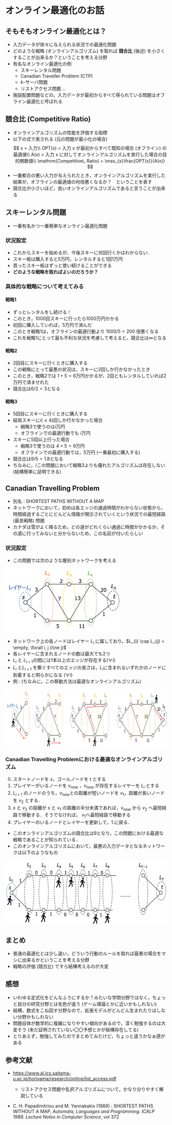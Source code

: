 # オンライン最適化のお話

## そもそもオンライン最適化とは？
- 入力データが徐々に与えられる状況での最適化問題
- どのような戦略 (オンラインアルゴリズム) を取れば **競合比** (後述) を小さくすることが出来るか？ということを考える分野
- 有名なオンライン最適化の例
  - スキーレンタル問題
  - Canadian Traveller Problem (CTP)
  - $k$-サーバ問題
  - リストアクセス問題 ...
- 施設配置問題などの，入力データが最初からすべて得られている問題はオフライン最適化と呼ばれる

## 競合比 (Competitive Ratio)
- オンラインアルゴリズムの性能を評価する指標
- 以下の式で表される (元の問題が最小化の場合)
$$
x = 入力\\
OPT(x) = 入力 x が最初からすべて既知の場合 (オフライン) の最適値\\
A(x) = 入力 x に対してオンラインアルゴリズムを実行した場合の目的関数値\\
\mathrm{Competitive\, Ratio} = \max_{x}\frac{OPT(x)}{A(x)}
$$
- 一番都合の悪い入力が与えられたとき，オンラインアルゴリズムを実行した結果が，オフラインの最適値の何倍悪くなるか？　ということを表す
- 競合比が小さいほど，良いオンラインアルゴリズムであると言うことが出来る

## スキーレンタル問題
- 一番有名かつ一番簡単なオンライン最適化問題
### 状況設定
- これからスキーを始めるが、今後スキーに何回行くかはわからない．
- スキー板は購入すると5万円，レンタルすると1回1万円
- 買ったスキー板はずっと使い続けることができる
- **どのような戦略を取ればよいのだろうか？**

### 具体的な戦略について考えてみる
#### 戦略1
- ずっとレンタルをし続ける！
- このとき，1000回スキーに行ったら1000万円かかる
- 初回に購入していれば，5万円で済んだ
- このとき戦略1は，オフラインの最適行動より $1000 / 5 = 200$ 倍悪くなる
- これを戦略1にとって最も不利な状況を考慮して考えると，競合比は$\infty$となる

#### 戦略2
- 2回目にスキーに行くときに購入する
- この戦略にとって最悪の状況は，スキーに2回しか行かなかったとき
- このとき，戦略2では $1 + 5 = 6$万円かかるが，2回ともレンタルしていれば2万円で済ませれた
- 競合比は$6 /2 = 3$となる

#### 戦略3
- 5回目にスキーに行くときに購入する
- 結局スキーに$i (\le 4)$回しか行かなかった場合
  - 戦略3で使うのは$i$万円
  - オフラインでの最適行動でも $i$万円
- スキーに5回以上行った場合
  - 戦略3で使うのは $4 +5=9$万円
  - オフラインでの最適行動では，5万円 (一番最初に購入する)
- 競合比は$9/5=1.8$となる
- ちなみに，/この問題において戦略3よりも優れたアルゴリズムは存在しない (結構簡単に証明できる)

## Canadian Travelling Problem
- 別名 : SHORTEST PATHS WITHOUT A MAP
- ネットワークにおいて，初めは各エッジの通過時間がわからない状態から，時間経過するごとにどんどん情報が開示されていくという状況での最短経路 (最良戦略) 問題
- カナダは雪がよく降るため，どの道がどれくらい通過に時間がかかるか，その道に行ってみないと分からないため，この名前が付いたらしい

### 状況設定
- この問題では次のような層別ネットワークを考える
<img src="Fig1.png" height="200">

- ネットワーク上の各ノードはレイヤー $L_{i}$ に属しており，$L_{i} \cap L_{j} = \empty, \forall i, j (i\ne j)$
- 各レイヤーに含まれるノードの数は最大でも2つ
- $L_i$ と $L_{i+1}$の間には1本以上のエッジが存在する($\forall i$)
- $L_i$ と$L_{i+1}$ を繋ぐすべてのエッジの長さは，$L_i$に含まれるいずれかのノードに到着すると明らかになる ($\forall i$)
- 例 : (ちなみに，この移動方法は最適なオンラインアルゴリズム)
<img src="Fig2.png" height="180">

### Canadian Travelling Problemにおける最適なオンラインアルゴリズム
0. スタートノードを $s$，ゴールノードを $t$ とする
1. プレイヤーがいるノードを $v_\mathrm{now}$ ，$v_\mathrm{now}$ が存在するレイヤーを $L_i$ とする
2. $L_{i+1}$ のノードのうち，$v_\mathrm{now}$との距離が短いノードを $v_{1}$，距離が長いノードを $v_{2}$ とする．
3. $s$ と $v_{2}$ の距離が $s$ と $v_{1}$ の距離の半分未満であれば，$v_\mathrm{now}$ から $v_2$ へ最短経路で移動する．そうでなければ， $v_1$へ最短経路で移動する
4. プレイヤーのいるノードとレイヤーを更新して，1.に戻る．

- このオンラインアルゴリズムの競合比は9となり，この問題における最適な戦略であることが知られている．
- このオンラインアルゴリズムにおいて，最悪の入力データとなるネットワークは以下のようなもの
<img src="Fig3.png" height="200">

## まとめ
- 普通の最適化とは少し違い，どういう行動のルールを取れば最悪の場合をマシに出来るかということを考える分野
- 戦略の評価 (競合比) ですら結構考えるのが大変

## 感想
- いわゆる定式化をどんなふうにするか？みたいな学問分野ではなく，ちょっと自分の研究分野とは毛色が違う (ゲーム理論とかに近いかもしれない)
- 結構，数式をこね回す分野なので，拡張モデルがどんどん生まれたりはしない分野かもしれない
- 問題自体が数学的に複雑になりやすい傾向があるので，深く勉強するのは大変そう (未だ証明されていない〇〇予想とかが結構存在してる)
- とりあえず，勉強してみたのでまとめてみたけど，ちょっと違うかなぁ感がある

## 参考文献
- https://www.al.ics.saitama-u.ac.jp/horiyama/research/online/list_access.pdf
  - リストアクセス問題や乱択アルゴリズムについて，かなり分りやすく解説している

- C. H. Papadimitriou and M. Yannakakis (1989) : SHORTEST PATHS WITHOUT A MAP, *Automata, Languages and Programming. ICALP 1989. Lecture Notes in Computer Science*, vol 372